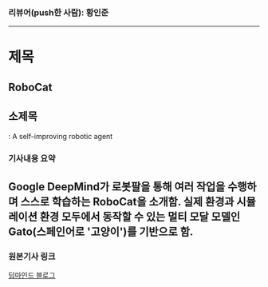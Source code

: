 ### 리뷰어(push한 사람): 황인준

---
# 제목
RoboCat
---

## 소제목
: A self-improving robotic agent

### 기사내용 요약
Google DeepMind가 로봇팔을 통해 여러 작업을 수행하며 스스로 학습하는 RoboCat을 소개함.
실제 환경과 시뮬레이션 환경 모두에서 동작할 수 있는 멀티 모달 모델인 Gato(스페인어로 '고양이')를 기반으로 함.
---
### 원본기사 링크
[딥마인드 블로그](https://www.deepmind.com/blog/robocat-a-self-improving-robotic-agent)
